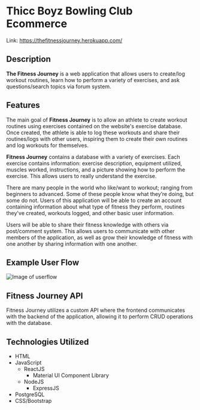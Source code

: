 # Thicc Boyz Bowling Club Ecommerce

Link: https://thefitnessjourney.herokuapp.com/

## Description

**The Fitness Journey** is a web application that allows users to create/log workout routines, learn how to perform a variety of exercises, and ask questions/search topics via forum system.

## Features

The main goal of **Fitness Journey** is to allow an athlete to create workout routines using exercises contained on the website's exercise database. Once created, the athlete is able to log these workouts and share their routines/logs with other users, inspiring them to create their own routines and log workouts for themselves.

**Fitness Journey** contains a database with a variety of exercises. Each exercise contains information: exercise description, equipment utilized, muscles worked, instructions, and a picture showing how to perform the exercise. This allows users to really understand the exercise.

There are many people in the world who like/want to workout; ranging from beginners to advanced. Some of these people know what they’re doing, but some do not. Users of this application will be able to create an account containing information about what type of fitness they perform, routines they've created, workouts logged, and other basic user information.

Users will be able to share their fitness knowledge with others via post/comment system. This allows users to communicate with other members of the application, as well as grow their knowledge of fitness with one another by sharing information with one another.

## Example User Flow

![Image of userflow](user-flow.png)

## Fitness Journey API

Fitness Journey utilizes a custom API where the frontend communicates with the backend of the application, allowing it to perform CRUD operations with the database.

## Technologies Utilized

- HTML
- JavaScript
  - ReactJS
    - Material UI Component Library
  - NodeJS
    - ExpressJS
- PostgreSQL
- CSS/Bootstrap

